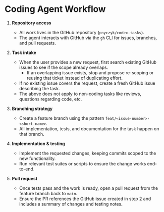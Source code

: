 # Coding Agent Workflow

1. **Repository access**
   - All work lives in the GitHub repository (`pnyczyk/codex-tasks`).
   - The agent interacts with GitHub via the `gh` CLI for issues, branches, and pull requests.

2. **Task intake**
   - When the user provides a new request, first search existing GitHub issues to see if the scope already overlaps.
     - If an overlapping issue exists, stop and propose re-scoping or reusing that ticket instead of duplicating effort.
   - If no existing issue covers the request, create a fresh GitHub issue describing the task.
   - The above does not apply to non-coding tasks like reviews, questions regarding code, etc.

3. **Branching strategy**
   - Create a feature branch using the pattern `feat/<issue-number>-<short-name>`.
   - All implementation, tests, and documentation for the task happen on that branch.

4. **Implementation & testing**
   - Implement the requested changes, keeping commits scoped to the new functionality.
   - Run relevant test suites or scripts to ensure the change works end-to-end.

5. **Pull request**
   - Once tests pass and the work is ready, open a pull request from the feature branch back to `main`.
   - Ensure the PR references the GitHub issue created in step 2 and includes a summary of changes and testing notes.

